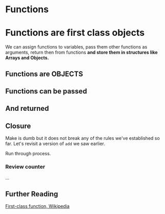 # Functions

# Functions are first class objects

We can assign functions to variables, pass them other functions as arguments, return then from functions __and store them in structures like Arrays and Objects.__

## Functions are OBJECTS

## Functions can be passed

## And returned

## Closure

Make is dumb but it does not break any of the rules we've established so far. Let's revisit a version of `add` we saw earlier.

Run through process.

### Review counter

...

## Further Reading
[First-class function, Wikipedia](https://en.wikipedia.org/wiki/First-class_function#:~:text=Language%20support%20%20%20%20Language%20%20,function%20objects.%20...%20%2029%20more%20rows%20)
